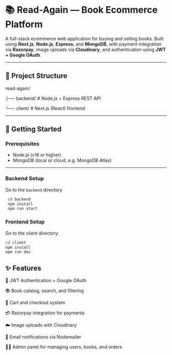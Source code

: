 # 📚 Read-Again — Book Ecommerce Platform

A full-stack ecommerce web application for buying and selling books. Built using **Next.js**, **Node.js**, **Express**, and **MongoDB**, with payment integration via **Razorpay**, image uploads via **Cloudinary**, and authentication using **JWT + Google OAuth**.

---

## 📁 Project Structure

read-again/

├── backend/ # Node.js + Express REST API

└── client/ # Next.js (React) frontend

---

## 🚀 Getting Started

### Prerequisites

- Node.js (v16 or higher)
- MongoDB (local or cloud, e.g. MongoDB Atlas)

---

### Backend Setup
Go to the `backend` directory

  ```bash
   cd backend
   npm install 
   npm run start
  ``` 



### Frontend Setup
Go to the client directory:

```bash
cd client
npm install
npm run dev
```


 
## ✨ Features
🔐 JWT Authentication + Google OAuth

📚 Book catalog, search, and filtering

🛒 Cart and checkout system

💳 Razorpay integration for payments

☁️ Image uploads with Cloudinary

📧 Email notifications via Nodemailer

👨‍💼 Admin panel for managing users, books, and orders

